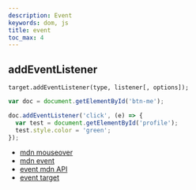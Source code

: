 ```yaml
---
description: Event
keywords: dom, js
title: event
toc_max: 4
---
```


## addEventListener

`target.addEventListener(type, listener[, options]);`

```js
var doc = document.getElementById('btn-me');

doc.addEventListener('click', (e) => {
  var test = document.getElementById('profile');
  test.style.color = 'green';
});
```

* [mdn mouseover](https://developer.mozilla.org/en-US/docs/Web/Events/mouseover)
* [mdn event](https://developer.mozilla.org/en-US/docs/Web/Events)
* [event mdn API](https://developer.mozilla.org/en-US/docs/Web/API/Event)
* [event target](https://developer.mozilla.org/en-US/docs/Web/API/EventTarget)
